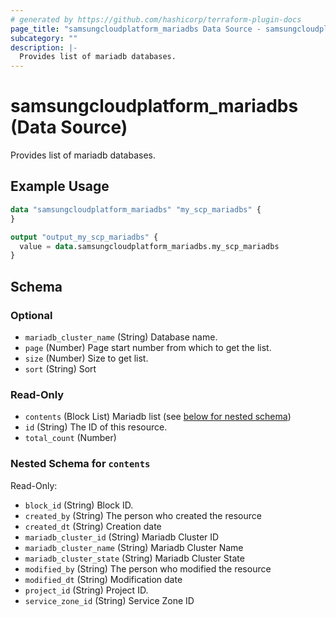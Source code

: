 ```yaml
---
# generated by https://github.com/hashicorp/terraform-plugin-docs
page_title: "samsungcloudplatform_mariadbs Data Source - samsungcloudplatform"
subcategory: ""
description: |-
  Provides list of mariadb databases.
---
```


# samsungcloudplatform_mariadbs (Data Source)

Provides list of mariadb databases.

## Example Usage

```terraform
data "samsungcloudplatform_mariadbs" "my_scp_mariadbs" {
}

output "output_my_scp_mariadbs" {
  value = data.samsungcloudplatform_mariadbs.my_scp_mariadbs
}
```

<!-- schema generated by tfplugindocs -->
## Schema

### Optional

- `mariadb_cluster_name` (String) Database name.
- `page` (Number) Page start number from which to get the list.
- `size` (Number) Size to get list.
- `sort` (String) Sort

### Read-Only

- `contents` (Block List) Mariadb list (see [below for nested schema](#nestedblock--contents))
- `id` (String) The ID of this resource.
- `total_count` (Number)

<a id="nestedblock--contents"></a>
### Nested Schema for `contents`

Read-Only:

- `block_id` (String) Block ID.
- `created_by` (String) The person who created the resource
- `created_dt` (String) Creation date
- `mariadb_cluster_id` (String) Mariadb Cluster ID
- `mariadb_cluster_name` (String) Mariadb Cluster Name
- `mariadb_cluster_state` (String) Mariadb Cluster State
- `modified_by` (String) The person who modified the resource
- `modified_dt` (String) Modification date
- `project_id` (String) Project ID.
- `service_zone_id` (String) Service Zone ID


